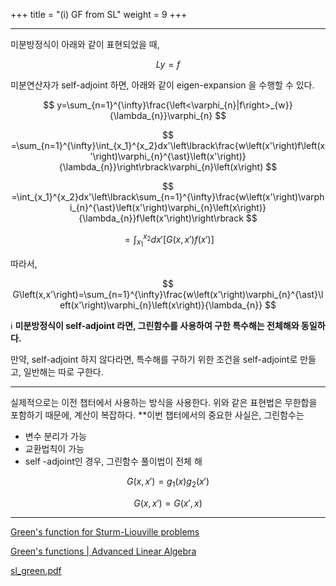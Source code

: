 +++
title = "(i) GF from SL"
weight = 9
+++

---

미분방정식이 아래와 같이 표현되었을 때,

$$
Ly=f
$$

미분연산자가 self-adjoint 하면, 아래와 같이 eigen-expansion 을 수행할 수 있다.

$$
y=\sum_{n=1}^{\infty}\frac{\left<\varphi_{n}|f\right>_{w}}{\lambda_{n}}\varphi_{n}
$$

$$
=\sum_{n=1}^{\infty}\int_{x_1}^{x_2}dx'\left\lbrack\frac{w\left(x'\right)f\left(x'\right)\varphi_{n}^{\ast}\left(x'\right)}{\lambda_{n}}\right\rbrack\varphi_{n}\left(x\right)
$$

$$
=\int_{x_1}^{x_2}dx'\left\lbrack\sum_{n=1}^{\infty}\frac{w\left(x'\right)\varphi_{n}^{\ast}\left(x'\right)\varphi_{n}\left(x\right)}{\lambda_{n}}f\left(x'\right)\right\rbrack
$$

$$
=\int_{x_1}^{x_2}dx'\left\lbrack G\left(x,x'\right)f\left(x'\right)\right\rbrack
$$

따라서,

$$
G\left(x,x'\right)=\sum_{n=1}^{\infty}\frac{w\left(x'\right)\varphi_{n}^{\ast}\left(x'\right)\varphi_{n}\left(x\right)}{\lambda_{n}}
$$

ℹ️ **미분방정식이 self-adjoint 라면, 그린함수를 사용하여 구한 특수해는 전체해와 동일하다.**

만약, self-adjoint 하지 않다라면, 특수해를 구하기 위한 조건을 self-adjoint로 만들고, 일반해는 따로 구한다.

---

실제적으로는 이전 챕터에서 사용하는 방식을 사용한다. 위와 같은 표현법은 무한합을 포함하기 때문에, 계산이 복잡하다. **이번 챕터에서의 중요한 사실은, 그린함수는
- 변수 분리가 가능
- 교환법칙이 가능
- self -adjoint인 경우, 그린함수 풀이법이 전체 해

$$
G\left(x,x'\right)=g_1\left(x\right)g_2\left(x'\right)
$$

$$
G\left(x,x'\right)=G\left(x',x\right)
$$

---

[Green's function for Sturm-Liouville problems](https://www.youtube.com/watch?v=8l4VsNSX_kw)

[Green's functions | Advanced Linear Algebra](https://faculty.washington.edu/kutz/am568/page/page-4/)

[sl_green.pdf](sl_green.pdf)